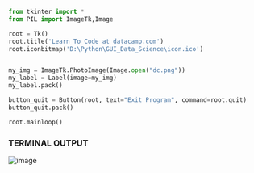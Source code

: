 ```python
from tkinter import *
from PIL import ImageTk,Image

root = Tk()
root.title('Learn To Code at datacamp.com')
root.iconbitmap('D:\Python\GUI_Data_Science\icon.ico')


my_img = ImageTk.PhotoImage(Image.open("dc.png"))
my_label = Label(image=my_img)
my_label.pack()

button_quit = Button(root, text="Exit Program", command=root.quit)
button_quit.pack()

root.mainloop()
```

### TERMINAL OUTPUT
![image](https://user-images.githubusercontent.com/80588277/195891282-2eacfb01-8254-4392-b445-7b48a7a512f8.png)
